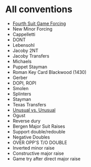 # All conventions

- [Fourth Suit Game Forcing](fourth_suit_forcing.md)
- New Minor Forcing
- Cappelletti
- DONT
- Lebensohl
- Jacoby 2NT
- Jacoby Transfers
- Michaels
- Puppet Stayman
- Roman Key Card Blackwood (1430)
- Gerber
- DOPI, ROPI
- Smolen
- Splinters
- Stayman
- Texas Transfers
- [Unusual vs. Unusual](unusual-over-unsusual.md)
- Ogust
- Reverse dury
- Bergen Major Suit Raises
- Support double/redouble
- Negative Doubles
- OVER OPP'S T/O DOUBLE
- Inverted minor raise
- Constructive major raise
- Game try after direct major raise
